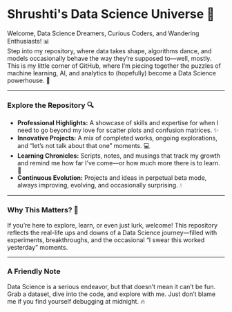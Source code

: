 # Shrushti's Data Science Universe 🌌  
Welcome, Data Science Dreamers, Curious Coders, and Wandering Enthusiasts! 📊  
Step into my repository, where data takes shape, algorithms dance, and models occasionally behave the way they’re supposed to—well, mostly. This is my little corner of GitHub, where I’m piecing together the puzzles of machine learning, AI, and analytics to (hopefully) become a Data Science powerhouse. 🚀  

---

### Explore the Repository 🔍  
- **Professional Highlights:** A showcase of skills and expertise for when I need to go beyond my love for scatter plots and confusion matrices. ✨  
- **Innovative Projects:** A mix of completed works, ongoing explorations, and “let’s not talk about that one” moments. 💻  
- **Learning Chronicles:** Scripts, notes, and musings that track my growth and remind me how far I’ve come—or how much more there is to learn. 🧠  
- **Continuous Evolution:** Projects and ideas in perpetual beta mode, always improving, evolving, and occasionally surprising. 💧  

---

### Why This Matters? 🤔  
If you’re here to explore, learn, or even just lurk, welcome! This repository reflects the real-life ups and downs of a Data Science journey—filled with experiments, breakthroughs, and the occasional “I swear this worked yesterday” moments.  

---

### A Friendly Note  
Data Science is a serious endeavor, but that doesn’t mean it can’t be fun. Grab a dataset, dive into the code, and explore with me. Just don’t blame me if you find yourself debugging at midnight. 🔥  

